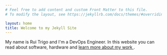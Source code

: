 ```yaml
---
# Feel free to add content and custom Front Matter to this file.
# To modify the layout, see https://jekyllrb.com/docs/themes/#overriding-theme-defaults

layout: home
title: Welcome to my Jekyll Site
---
```


My name is Rui Trigo and I'm a DevOps Engineer. In this website you can read about software, hardware and <a href="{{ site.baseurl }}about"> learn more about my work </a>.

